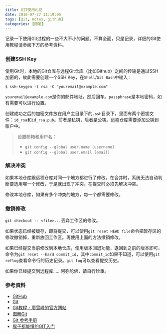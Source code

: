```yaml
---
title: GIT使用札记
date: 2016-07-27 11:19:05
tags: [git, notes, github]
categories: [随笔]
---
```


记录一下使用Git过程的一些不大不小的问题。不算全面，只是记录，详细的Git使用教程请参阅下方的参考资料。

<!--more-->

### 创建SSH Key

使用Git时，本地的Git仓库与远程Git仓库（比如Github）之间的传输是通过SSH加密的，故此需要创建一个SSH Key，在`Shell`/`Git Bash`中输入：

```text
$ ssh-keygen -t rsa -C "youremail@example.com"
```

`youremail@example.com`是你的邮件地址，然后回车。`passphrase`是本地密码，如有需要可以进行设置。

创建成功之后的加密文件放在用户主目录下的`.ssh`目录下，里面有两个密钥文件：`id_rsa`和`id_rsa.pub`。前者是私钥，后者是公钥。远程仓库需要添加公钥到账户中。

> 设置邮箱和用户名：
> - `git config --global user.name [username]`
> - `git config --global user.email [email]`

### 解决冲突

如果本地仓库跟远程仓库对同一个地方都进行了修改，在合并时，系统无法自动判断要选用哪一个修改，于是就出现了冲突。在提交时必须先解决冲突。

修改本地仓库，如果有多个冲突的地方，每一个都需要修改。

### 撤销修改

`git checkout -- <file>...`丢弃工作区的修改。

如果状态已经被缓存，即将提交，可以使用`git reset HEAD file`命令把暂存区的修改撤销掉，重新放回工作区。再使用上面的方法撤销修改。

如果已经提交当前修改到本地仓库，使用版本回退功能，退回到之前的版本即可，命令为`git reset --hard commit_id`，其中`commit_id`如果不知道，可以使用`git reflog`查看命令行的历史记录。`git log`可以查看提交历史。

如果你已经提交到远程库……阿弥陀佛，请自行珍重。

### 参考资料

- [GitHub](https://github.com/)
- [Git](https://git-scm.com/)
- [Git教程 - 廖雪峰的官方网站](http://www.liaoxuefeng.com/wiki/0013739516305929606dd18361248578c67b8067c8c017b000/)
- [图解Git](http://marklodato.github.io/visual-git-guide/index-zh-cn.html)
- [Git 参考手册](http://gitref.justjavac.com/)
- [猴子都能懂的GIT入门](http://backlogtool.com/git-guide/cn/)
